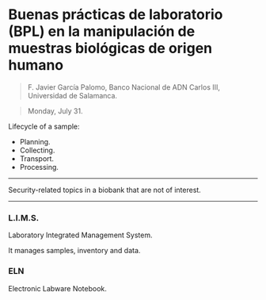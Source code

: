 # Buenas prácticas de laboratorio (BPL) en la manipulación de muestras biológicas de origen humano

> F. Javier García Palomo, Banco Nacional de ADN Carlos III, Universidad de Salamanca.

> Monday, July 31.

Lifecycle of a sample:
 - Planning.
 - Collecting.
 - Transport.
 - Processing.

----

Security-related topics in a biobank that are not of interest.

----

### L.I.M.S.
Laboratory Integrated Management System.

It manages samples, inventory and data.

### ELN
Electronic Labware Notebook.
